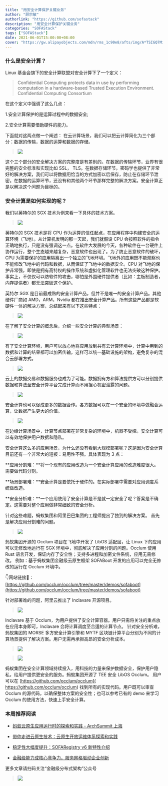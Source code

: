 ```yaml
---
title: "用安全计算保护关键业务"
author: "顾宗敏"
authorlink: "https://github.com/sofastack"
description: "用安全计算保护关键业务"
categories: "SOFAStack"
tags: ["SOFAStack"]
date: 2021-06-01T15:00:00+08:00
cover: "https://gw.alipayobjects.com/mdn/rms_1c90e8/afts/img/A*TSIGQ7MiwSAAAAAAAAAAAAAAARQnAQ"
---
```


### 什么是安全计算？

Linux 基金会旗下的安全计算联盟对安全计算下了一个定义：

> Confidential Computing protects data in use by performing computation in a hardware-based Trusted Execution Environment.
Confidential Computing Consortium

在这个定义中强调了这么几点：

1.安全计算保护的是运算过程中的数据安全;

2.安全计算需要借助硬件的能力。

下面就对这两点做一个阐述：
在云计算场景，我们可以把云计算简化为三个部分：数据的传输，数据的运算和数据的存储。

> ![](https://gw.alipayobjects.com/mdn/sofastack/afts/img/A*nBdvRIoRVXEAAAAAAAAAAAAAARQnAQ)

这个三个部分的安全解决方案的完整度是有差别的。在数据的传输环节，业界有很完整的安全标准和实现比如 SSL， TLS。在数据存储环节，密码学也提供了非常好的解决方案，我们可以将数据用恰当的方式加密以后保存，防止在存储环节泄密。在数据的运算环节，还没有和其他两个环节那样完整的解决方案。安全计算正是以解决这个问题为目标的。

### 安全计算是如何实现的呢？

我们以英特尔的 SGX 技术为例来看一下具体的技术方案。

> ![](https://gw.alipayobjects.com/mdn/sofastack/afts/img/A*VXtTSJ-O9goAAAAAAAAAAAAAARQnAQ)

英特尔的 SGX 技术是将 CPU 作为运算的信任起点，在应用程序中构建安全的运算环境（飞地）。从计算机发明的那一天起，我们就假设 CPU 会按照软件的指令正确地执行，只是没有强调这一点。在软件大发展的今天，各种软件在一台硬件上协作运行，整个生态越来越复杂，恶意软件也出现了。为了防止恶意软件的破坏，CPU 为需要保护的应用隔离出一个独立的飞地环境。飞地外的应用既不能观察也不能修改飞地中的代码和数据，从而保证了飞地中的数据安全。CPU 对飞地的保护非常强，即使是拥有高特权的操作系统和虚拟化管理软件也无法突破这种保护。事实上，不仅仅可以防软件的攻击，哪怕是外围硬件提供者（比如：主板制造者，内存提供者）都无法突破这个保护。

英特尔 SGX 是目前最成熟的安全计算产品，但并不是唯一的安全计算产品。其他硬件厂商如 AMD，ARM，Nvidia 都在推出安全计算产品。所有这些产品都是软硬件一体的解决方案，总结起来有以下这些特点：

> ![](https://gw.alipayobjects.com/mdn/sofastack/afts/img/A*qhNzR7MAOYsAAAAAAAAAAAAAARQnAQ)

在了解了安全计算的概念后，介绍一些安全计算的典型场景：

> ![](https://gw.alipayobjects.com/mdn/sofastack/afts/img/A*kZLuQLWj6fIAAAAAAAAAAAAAARQnAQ)

有了安全计算环境，用户可以放心地将应用放到共有云计算环境中，计算中用到的数据和计算的结果都可以加密传输。这样可以统一基础设施的架构，避免复杂的混合云部署方式。

> ![](https://gw.alipayobjects.com/mdn/sofastack/afts/img/A*snJnSIFT1-oAAAAAAAAAAAAAARQnAQ)

云上的数据交易和数据服务也成为了可能。数据拥有方和算法提供方可以分别提供数据和算法至安全计算平台完成计算而不用担心机密泄露的问题。

> ![](https://gw.alipayobjects.com/mdn/sofastack/afts/img/A*9bpOT6JaC5MAAAAAAAAAAAAAARQnAQ)

安全计算也可以促成更多的数据合作。各方数据可以在一个安全的环境中做融合运算，让数据产生更大的价值。

> ![](https://gw.alipayobjects.com/mdn/sofastack/afts/img/A*8iw9R6EK8n0AAAAAAAAAAAAAARQnAQ)

在边缘计算场景中，计算节点部署在非常复杂的环境中，机器不受控。安全计算可以有效地保护用户数据和隐私。

安全计算这么多的应用场景，为什么还没有看到大规模部署呢？这是因为安全计算目前还有一个非常大的短板：易用性不强。具体表现为 3 点：

**应用分割难：**将一个现有的应用改造为一个安全计算应用的改造难度很大。需要做代码分割。

**场景部署难：**安全计算是要依托于硬件的。在实际部署中需要对应用调度系统做改造。

**安全分析难：**一个应用使用了安全计算是不是就一定安全了呢？答案是不确定。这需要对整个应用做非常细致的安全分析。

针对这些难题，蚂蚁集团和阿里巴巴集团的工程师提出了独到的解决方案。
首先是解决应用分割难的问题。

> ![](https://gw.alipayobjects.com/mdn/sofastack/afts/img/A*yqzJQJTyfHUAAAAAAAAAAAAAARQnAQ)

蚂蚁集团开源的 Occlum 项目在飞地中开发了 LibOS 适配层，让 Linux 下的应用可以无修改地运行在 SGX 环境中，彻底解决了应用分割的问题。Occlum 使用 Rust 语言开发，保证内存了安全性；支持多进程和加密文件系统，应用无需修改。
例如：基于蚂蚁集团金融级云原生框架 SOFABoot 开发的应用可以完全无修改的运行在 Occlum 环境中。

👇网站链接🔗：
[https://github.com/occlum/occlum/tree/master/demos/sofaboot](https://github.com/occlum/occlum/tree/master/demos/sofaboot)

针对部署难的问题，阿里云推出了 Inclavare 开源项目。

> ![](https://gw.alipayobjects.com/mdn/sofastack/afts/img/A*vVYgTZ2CxbgAAAAAAAAAAAAAARQnAQ)

Inclavare 基于 Occlum，为用户提供了安全计算容器。用户只需将关注的重点放在应用本身即可，Inclavare 会将计算调度至合适的计算节点。
针对安全分析难，蚂蚁集团的 MORSE 多方安全计算引擎和 MYTF 区块链计算平台分别为不同的计算场景提供了解决方案。用户无需再承担高昂的安全分析成本。

> ![](https://gw.alipayobjects.com/mdn/sofastack/afts/img/A*3W1qQ60TN9cAAAAAAAAAAAAAARQnAQ)

> ![](https://gw.alipayobjects.com/mdn/sofastack/afts/img/A*7_UWQLOnt9QAAAAAAAAAAAAAARQnAQ)

蚂蚁集团在安全计算领域持续投入，用科技的力量来保护数据安全，保护用户隐私，给用户提供更安全的服务。蚂蚁集团开源了 TEE 安全 LibOS Occlum。
用户可以在 [https://github.com/occlum/occlum]( https://github.com/occlum/occlum) 找到所有的实现代码。用户既可以审查 Occlum 的源代码，以确保整体方案的安全性；也可以参考已有的 demo 来学习 Occlum 的使用方法，快速上手安全计算。

### 本周推荐阅读

- [蚂蚁云原生应用运行时的探索和实践 - ArchSummit 上海](https://mp.weixin.qq.com/s?__biz=MzUzMzU5Mjc1Nw==&mid=2247487717&idx=1&sn=ca9452cdc10989f61afbac2f012ed712&chksm=faa0ff3fcdd77629d8e5c8f6c42af3b4ea227ee3da3d5cdf297b970f51d18b8b1580aac786c3&scene=21)

- [带你走进云原生技术：云原生开放运维体系探索和实践](https://mp.weixin.qq.com/s?__biz=MzUzMzU5Mjc1Nw==&mid=2247488044&idx=1&sn=ef6300d4b451723aa5001cd3deb17fbc&chksm=faa0fdf6cdd774e03ccd9130099674720a81e7e109ecf810af147e08778c6582636769646490&scene=21)

- [稳定性大幅度提升：SOFARegistry v6 新特性介绍](https://mp.weixin.qq.com/s?__biz=MzUzMzU5Mjc1Nw==&mid=2247488131&idx=1&sn=cd0b101c2db86b1d28e9f4fe07b0446e&chksm=faa0fd59cdd7744f14deeffd3939d386cff6cecdde512aa9ad00cef814c033355ac792001377&scene=21)

- [金融级能力成核心竞争力，服务网格驱动企业创新](https://mp.weixin.qq.com/s?__biz=MzUzMzU5Mjc1Nw==&mid=2247487660&idx=1&sn=d5506969b7eb25efcbf52b45a864eada&chksm=faa0ff76cdd77660de430da730036022fff6d319244731aeee5d41d08e3a60c23af4ee6e9bb2&scene=21)

更多文章请扫码关注“金融级分布式架构”公众号

> ![](https://gw.alipayobjects.com/mdn/rms_95b965/afts/img/A*s3UzR6VeQ6cAAAAAAAAAAAAAARQnAQ)
